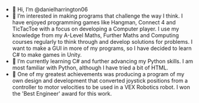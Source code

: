 - 👋 Hi, I’m @danielharrington06
- 👀 I’m interested in making programs that challenge the way I think. I have enjoyed programming games like Hangman, Connect 4 and TicTacToe with a focus on developing a Computer player. I use my knowledge from my A-Level Maths, Further Maths and Computing courses regularly to think through and develop solutions for problems. I want to make a GUI in more of my programs, so I have decided to learn C# to make games in Unity.
- 🌱 I’m currently learning C# and further advancing my Python skills. I am most familiar with Python, although I have tried a bit of HTML.
- 🥇 One of my greatest achievements was producing a program of my own design and development that converted joystick positions from a controller to motor velocities to be used in a VEX Robotics robot. I won the 'Best Engineer' award for this work.

<!---
danielharrington06/danielharrington06 is a ✨ special ✨ repository because its `README.md` (this file) appears on your GitHub profile.
You can click the Preview link to take a look at your changes.
--->
